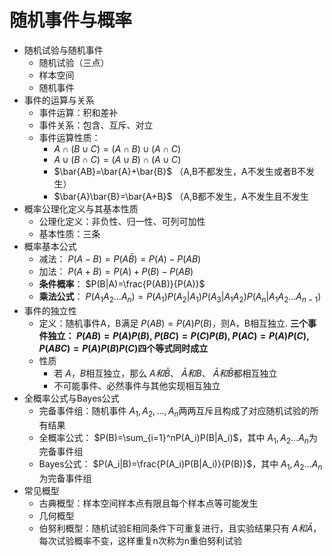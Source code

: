 # 随机事件与概率
- 随机试验与随机事件
  - 随机试验（三点）
  - 样本空间
  - 随机事件
- 事件的运算与关系
  - 事件运算：积和差补
  - 事件关系：包含、互斥、对立
  - 事件运算性质：
    - $A\cap (B\cup C)=(A\cap B) \cup (A\cap C)$
    - $A\cup (B\cap C)=(A\cup B) \cap (A\cup C)$
    - $\bar{AB}=\bar{A}+\bar{B}$ （A,B不都发生，A不发生或者B不发生）
    - $\bar{A}\bar{B}=\bar{A+B}$ （A,B都不发生，A不发生且不发生
- 概率公理化定义与其基本性质
  - 公理化定义：非负性、归一性、可列可加性
  - 基本性质：三条
- 概率基本公式
  - 减法： $P(A-B)=P(A\bar{B})=P(A)-P(AB)$
  - 加法： $P(A+B)=P(A)+P(B)-P(AB)$
  - **条件概率**： $P(B|A)=\frac{P(AB)}{P(A)}$
  - **乘法公式**： $P(A_1A_2...A_n)=P(A_1)P(A_2|A_1)P(A_3|A_1A_2)P(A_n|A_1A_2...A_{n-1})$
- 事件的独立性
  - 定义：随机事件A，B满足 $P(AB)=P(A)P(B)$，则A，B相互独立. **三个事件独立： $P(AB)=P(A)P(B)$, $P(BC)=P(C)P(B)$, $P(AC)=P(A)P(C)$, $P(ABC)=P(A)P(B)P(C)$四个等式同时成立**
  - 性质
    - 若 $A，B$相互独立，那么 $A和\bar{B}$、 $\bar{A}和B$、 $\bar{A}和\bar{B}$都相互独立
    - 不可能事件、必然事件与其他实现相互独立
- 全概率公式与Bayes公式
  - 完备事件组：随机事件 $A_1,A_2,...,A_n$两两互斥且构成了对应随机试验的所有结果
  - 全概率公式： $P(B)=\sum_{i=1}^nP(A_i)P(B|A_i)$，其中 $A_1,A_2...A_n$为完备事件组
  - Bayes公式： $P(A_i|B)=\frac{P(A_i)P(B|A_i)}{P(B)}$，其中 $A_1,A_2...A_n$为完备事件组
- 常见概型
  - 古典概型：样本空间样本点有限且每个样本点等可能发生
  - 几何概型
  - 伯努利概型：随机试验E相同条件下可重复进行，且实验结果只有 $A和\bar{A}$，每次试验概率不变，这样重复n次称为n重伯努利试验